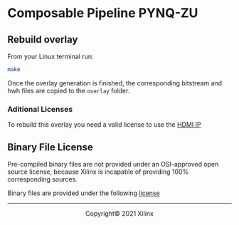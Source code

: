 # Composable Pipeline PYNQ-ZU

## Rebuild overlay

From your Linux terminal run:

```sh
make
```

Once the overlay generation is finished, the corresponding bitstream and hwh files are copied to the `overlay` folder.

### Aditional Licenses

To rebuild this overlay you need a valid license to use the [HDMI IP](https://www.xilinx.com/products/intellectual-property/hdmi.html)

## Binary File License

Pre-compiled binary files are not provided under an OSI-approved open source license, because Xilinx is incapable of providing 100% corresponding sources.

Binary files are provided under the following [license](../Pynq-Z2/LICENSE)

------------------------------------------------------
<p align="center">Copyright&copy; 2021 Xilinx</p>